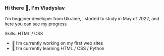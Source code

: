 ### Hi there 👋, I'm Vladyslav
I'm begginer developer from Ukraine, i started to study in May of 2022, and here you can see my progress

Skills: HTML / CSS 

- 🔭 I’m currently working on my first web sites 
- 🌱 I’m currently learning HTML / CSS / Python 

